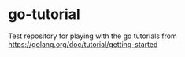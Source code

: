 # go-tutorial

Test repository for playing with the go tutorials from https://golang.org/doc/tutorial/getting-started
